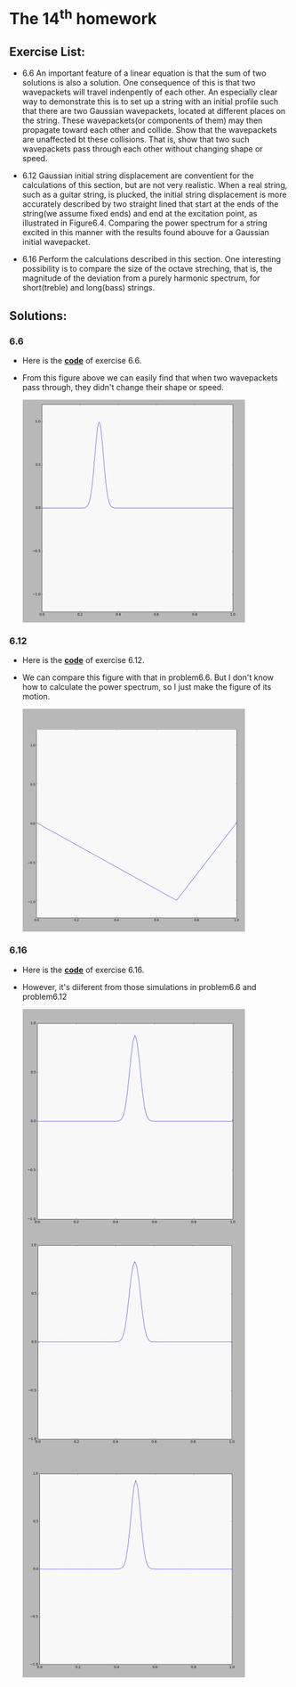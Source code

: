 # The 14<sup>th</sup> homework

## Exercise List:

- 6.6 An important feature of a linear equation is that the sum of two solutions is also a solution. One consequence of this is that two wavepackets will travel indenpently of each other. An especially clear way to demonstrate this is to set up a string with an initial profile such that there are two Gaussian wavepackets, located at different places on the string. These wavepackets(or components of them) may then propagate toward each other and collide. Show that the wavepackets are unaffected bt these collisions. That is, show that two such wavepackets pass through each other without changing shape or speed.

- 6.12 Gaussian initial string displacement are conventient for the calculations of this section, but are not very realistic. When a real string, such as a guitar string, is plucked, the initial string displacement is more accurately described by two straight lined that start at the ends of the string(we assume fixed ends) and end at the excitation point, as illustrated in Figure6.4. Comparing the power spectrum for a string excited in this manner with the results found abouve for a Gaussian initial wavepacket.

- 6.16 Perform the calculations described in this section. One interesting possibility is to compare the size of the octave streching, that is, the magnitude of the deviation from a purely harmonic spectrum, for short(treble) and long(bass) strings.

## Solutions:

### 6.6
- Here is the [**code**](code/problem6.6.py) of exercise 6.6.
- From this figure above we can easily find that when two wavepackets pass through, they didn't change their shape or speed.

  <img src="img/6.6.gif" width = "400" height = "400" alt="Problem6.6" align=center />
  
### 6.12
- Here is the [**code**](code/problem6.12.py) of exercise 6.12.
- We can compare this figure with that in problem6.6. But I don't know how to calculate the power spectrum, so I just make the figure of its motion.

  <img src="img/6.12.gif" width = "400" height = "400" alt="Problem6.12" align=center />


### 6.16
- Here is the [**code**](code/problem6.16.py) of exercise 6.16.
- However, it's diiferent from those simulations in problem6.6 and problem6.12

  <img src="img/6.16_1.gif" width = "400" height = "400" alt="Problem6.16" align=center />
  <img src="img/6.16_2.gif" width = "400" height = "400" alt="Problem6.16" align=center />
  
  <img src="img/6.16_3.gif" width = "400" height = "400" alt="Problem6.16" align=center />
